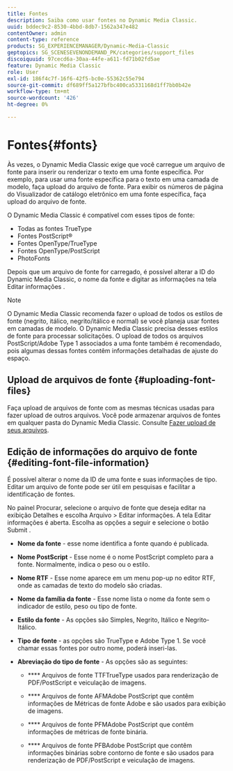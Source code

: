 ```yaml
---
title: Fontes
description: Saiba como usar fontes no Dynamic Media Classic.
uuid: bddec9c2-8530-4bbd-8db7-1562a347e482
contentOwner: admin
content-type: reference
products: SG_EXPERIENCEMANAGER/Dynamic-Media-Classic
geptopics: SG_SCENESEVENONDEMAND_PK/categories/support_files
discoiquuid: 97cecd6a-30aa-44fe-a611-fd71b02fd5ae
feature: Dynamic Media Classic
role: User
exl-id: 186f4c7f-16f6-42f5-bc0e-55362c55e794
source-git-commit: df689ff5a127bfbc400ca5331168d1ff7bb0b42e
workflow-type: tm+mt
source-wordcount: '426'
ht-degree: 0%

---
```


# Fontes{#fonts}

Às vezes, o Dynamic Media Classic exige que você carregue um arquivo de fonte para inserir ou renderizar o texto em uma fonte específica. Por exemplo, para usar uma fonte específica para o texto em uma camada de modelo, faça upload do arquivo de fonte. Para exibir os números de página do Visualizador de catálogo eletrônico em uma fonte específica, faça upload do arquivo de fonte.

O Dynamic Media Classic é compatível com esses tipos de fonte:

* Todas as fontes TrueType
* Fontes PostScript®
* Fontes OpenType/TrueType
* Fontes OpenType/PostScript
* PhotoFonts

Depois que um arquivo de fonte for carregado, é possível alterar a ID do Dynamic Media Classic, o nome da fonte e digitar as informações na tela Editar informações .

>[!NOTE]
>
>O Dynamic Media Classic recomenda fazer o upload de todos os estilos de fonte (negrito, itálico, negrito/itálico e normal) se você planeja usar fontes em camadas de modelo. O Dynamic Media Classic precisa desses estilos de fonte para processar solicitações. O upload de todos os arquivos PostScript/Adobe Type 1 associados a uma fonte também é recomendado, pois algumas dessas fontes contêm informações detalhadas de ajuste do espaço.

## Upload de arquivos de fonte {#uploading-font-files}

Faça upload de arquivos de fonte com as mesmas técnicas usadas para fazer upload de outros arquivos. Você pode armazenar arquivos de fontes em qualquer pasta do Dynamic Media Classic. Consulte [Fazer upload de seus arquivos](uploading-files.md#uploading_your_files).

## Edição de informações do arquivo de fonte {#editing-font-file-information}

É possível alterar o nome da ID de uma fonte e suas informações de tipo. Editar um arquivo de fonte pode ser útil em pesquisas e facilitar a identificação de fontes.

No painel Procurar, selecione o arquivo de fonte que deseja editar na exibição Detalhes e escolha Arquivo > Editar informações. A tela Editar informações é aberta. Escolha as opções a seguir e selecione o botão Submit .

* **Nome da fonte**  - esse nome identifica a fonte quando é publicada.

* **Nome PostScript**  - Esse nome é o nome PostScript completo para a fonte. Normalmente, indica o peso ou o estilo.

* **Nome RTF**  - Esse nome aparece em um menu pop-up no editor RTF, onde as camadas de texto do modelo são criadas.

* **Nome da família da fonte**  - Esse nome lista o nome da fonte sem o indicador de estilo, peso ou tipo de fonte.

* **Estilo da fonte**  - As opções são Simples, Negrito, Itálico e Negrito-Itálico.

* **Tipo de fonte**  - as opções são TrueType e Adobe Type 1. Se você chamar essas fontes por outro nome, poderá inseri-las.

* **Abreviação do tipo de fonte**  - As opções são as seguintes:

   * **** Arquivos de fonte TTFTrueType usados para renderização de PDF/PostScript e veiculação de imagens.

   * **** Arquivos de fonte AFMAdobe PostScript que contêm informações de Métricas de fonte Adobe e são usados para exibição de imagens.

   * **** Arquivos de fonte PFMAdobe PostScript que contêm informações de métricas de fonte binária.

   * **** Arquivos de fonte PFBAdobe PostScript que contêm informações binárias sobre contorno de fonte e são usados para renderização de PDF/PostScript e veiculação de imagens.
